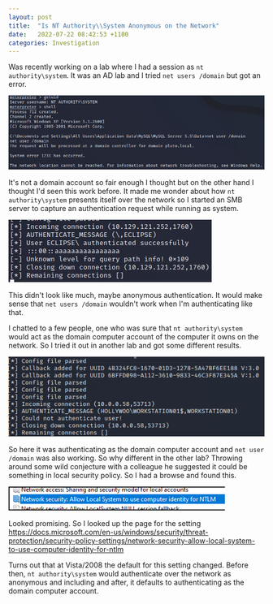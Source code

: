 ```yaml
---
layout: post
title:  "Is NT Authority\\System Anonymous on the Network"
date:   2022-07-22 08:42:53 +1100
categories: Investigation
---
```


Was recently working on a lab where I had a session as `nt authority\system`. It was an AD lab and I tried `net users /domain` but got an error.

![image of net user /domain failing](https://github.com/yellephen/yellephen.github.io/blob/main/_images/netuserfail.png?raw=true)

It's not a domain account so fair enough I thought but on the other hand I thought I'd seen this work before. It made me wonder about how `nt authority\system` presents itself over the network so I started an SMB server to capture an authentication request while running as system.

![](https://github.com/yellephen/yellephen.github.io/blob/main/_images/anonsmb.png?raw=true)

This didn't look like much, maybe anonymous authentication. It would make sense that `net users /domain` wouldn't work when I'm authenticating like that.

I chatted to a few people, one who was sure that `nt authority\system` would act as the domain computer account of the computer it owns on the network. So I tried it out in another lab and got some different results.

![](https://github.com/yellephen/yellephen.github.io/blob/main/_images/credsmb.png?raw=true)

So here it was authenticating as the domain computer account and `net user /domain` was also working. So why different in the other lab? Throwing around some wild conjecture with a colleague he suggested it could be something in local security policy. So I had a browse and found this.

![](https://github.com/yellephen/yellephen.github.io/blob/main/_images/netsecuritygp.png?raw=true)

Looked promising. So I looked up the page for the setting
https://docs.microsoft.com/en-us/windows/security/threat-protection/security-policy-settings/network-security-allow-local-system-to-use-computer-identity-for-ntlm

Turns out that at Vista/2008 the default for this setting changed. Before then, `nt authority\system` would authenticate over the network as anonymous and including and after, it defaults to authenticating as the domain computer account.